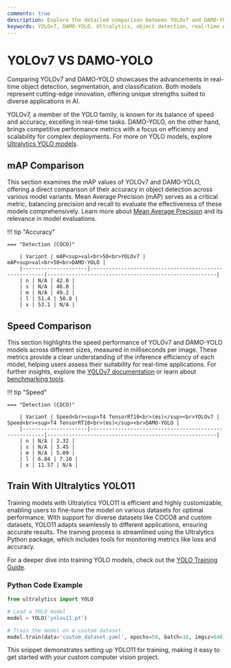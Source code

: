 ```yaml
---
comments: true
description: Explore the detailed comparison between YOLOv7 and DAMO-YOLO, two cutting-edge models in real-time AI and object detection. Learn about their performance, speed, and suitability for various computer vision applications, including edge AI deployments.  
keywords: YOLOv7, DAMO-YOLO, Ultralytics, object detection, real-time AI, computer vision, edge AI, AI models comparison
---
```


# YOLOv7 VS DAMO-YOLO

Comparing YOLOv7 and DAMO-YOLO showcases the advancements in real-time object detection, segmentation, and classification. Both models represent cutting-edge innovation, offering unique strengths suited to diverse applications in AI.

YOLOv7, a member of the YOLO family, is known for its balance of speed and accuracy, excelling in real-time tasks. DAMO-YOLO, on the other hand, brings competitive performance metrics with a focus on efficiency and scalability for complex deployments. For more on YOLO models, explore [Ultralytics YOLO models](https://docs.ultralytics.com/models/yolov8/).


## mAP Comparison

This section examines the mAP values of YOLOv7 and DAMO-YOLO, offering a direct comparison of their accuracy in object detection across various model variants. Mean Average Precision (mAP) serves as a critical metric, balancing precision and recall to evaluate the effectiveness of these models comprehensively. Learn more about [Mean Average Precision](https://www.ultralytics.com/glossary/mean-average-precision-map) and its relevance in model evaluations.


!!! tip "Accuracy"

	=== "Detection (COCO)"

		| Variant | mAP<sup>val<br>50<br>YOLOv7 | mAP<sup>val<br>50<br>DAMO-YOLO |
		|---------------------|-------------------------------------------------------|-------------------------------------------------------|
		| n | N/A | 42.0 |
		| s | N/A | 46.0 |
		| m | N/A | 49.2 |
		| l | 51.4 | 50.8 |
		| x | 53.1 | N/A |
		

## Speed Comparison

This section highlights the speed performance of YOLOv7 and DAMO-YOLO models across different sizes, measured in milliseconds per image. These metrics provide a clear understanding of the inference efficiency of each model, helping users assess their suitability for real-time applications. For further insights, explore the [YOLOv7 documentation](https://docs.ultralytics.com/models/yolov7/) or learn about [benchmarking tools](https://docs.ultralytics.com/reference/utils/benchmarks/).


!!! tip "Speed"

	=== "Detection (COCO)"

		| Variant | Speed<br><sup>T4 TensorRT10<br>(ms)</sup><br>YOLOv7 | Speed<br><sup>T4 TensorRT10<br>(ms)</sup><br>DAMO-YOLO |
		|---------------------|-------------------------------------------------------|-------------------------------------------------------|
		| n | N/A | 2.32 |
		| s | N/A | 3.45 |
		| m | N/A | 5.09 |
		| l | 6.84 | 7.18 |
		| x | 11.57 | N/A |

## Train With Ultralytics YOLO11  

Training models with Ultralytics YOLO11 is efficient and highly customizable, enabling users to fine-tune the model on various datasets for optimal performance. With support for diverse datasets like COCO8 and custom datasets, YOLO11 adapts seamlessly to different applications, ensuring accurate results. The training process is streamlined using the Ultralytics Python package, which includes tools for monitoring metrics like loss and accuracy.  

For a deeper dive into training YOLO models, check out the [YOLO Training Guide](https://docs.ultralytics.com/modes/train/).  

### Python Code Example  

```python  
from ultralytics import YOLO  

# Load a YOLO model  
model = YOLO('yolov11.pt')  

# Train the model on a custom dataset  
model.train(data='custom_dataset.yaml', epochs=50, batch=16, imgsz=640)  
```  

This snippet demonstrates setting up YOLO11 for training, making it easy to get started with your custom computer vision project.
